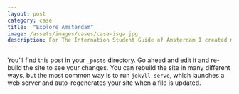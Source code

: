 ```yaml
---
layout: post
category: case
title:  "Explore Amsterdam"
image: /assets/images/cases/case-isga.jpg
description: For The Internation Student Guide of Amsterdam I created mobile application to help internation students in amsterdam find places to explore.
---
```

You’ll find this post in your `_posts` directory. Go ahead and edit it and re-build the site to see your changes. You can rebuild the site in many different ways, but the most common way is to run `jekyll serve`, which launches a web server and auto-regenerates your site when a file is updated.
